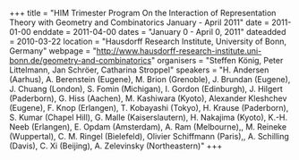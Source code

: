 +++
title = "HIM Trimester Program On the Interaction of Representation Theory with Geometry and Combinatorics January - April 2011"
date = 2011-01-00
enddate = 2011-04-00
dates = "January 0 - April 0, 2011"
dateadded = 2010-03-22
location = "Hausdorff Research Institute, University of Bonn, Germany"
webpage = "http://www.hausdorff-research-institute.uni-bonn.de/geometry-and-combinatorics"
organisers = "Steffen König, Peter Littelmann, Jan Schröer, Catharina Stroppel"
speakers = "H. Andersen (Aarhus), A. Berenstein (Eugene), M. Brion (Grenoble), J. Brundan (Eugene), J. Chuang (London), S. Fomin (Michigan), I. Gordon (Edinburgh), J. Hilgert (Paderborn), G. Hiss (Aachen), M. Kashiwara (Kyoto), Alexander Kleshchev (Eugene), F. Knop (Erlangen), T. Kobayashi (Tokyo), H. Krause (Paderborn), S. Kumar (Chapel Hill), G. Malle (Kaiserslautern), H. Nakajima (Kyoto), K.-H. Neeb (Erlangen), E. Opdam (Amsterdam), A. Ram (Melbourne),, M. Reineke (Wuppertal), C. M. Ringel (Bielefeld), Olivier Schiffmann (Paris),, A. Schilling (Davis), C. Xi (Beijing), A. Zelevinsky (Northeastern)"
+++
